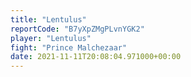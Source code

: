```yaml
---
title: "Lentulus"
reportCode: "B7yXpZMgPLvnYGK2"
player: "Lentulus"
fight: "Prince Malchezaar"
date: 2021-11-11T20:08:04.971000+00:00
---
```

